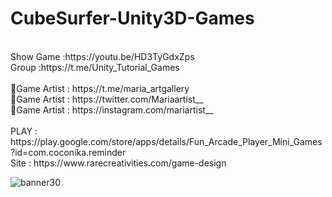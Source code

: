 # CubeSurfer-Unity3D-Games
<br />
Show Game :https://youtu.be/HD3TyGdxZps<br />
Group :https://t.me/Unity_Tutorial_Games<br /><br />
🎨Game Artist : https://t.me/maria_artgallery<br />
🎨Game Artist : https://twitter.com/Mariaartist__<br />
🎨Game Artist : https://instagram.com/mariartist__<br /><br />
PLAY : https://play.google.com/store/apps/details/Fun_Arcade_Player_Mini_Games?id=com.coconika.reminder<br />
Site : https://www.rarecreativities.com/game-design <br />

![banner30](https://user-images.githubusercontent.com/83016119/212993210-fceabfe6-e2a9-4493-b869-c8aa942f9ad4.png)
